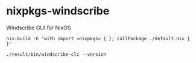 # nixpkgs-windscribe
Windscribe GUI for NixOS


`nix-build -E 'with import <nixpkgs> { }; callPackage ./default.nix { }'`

`./result/bin/windscribe-cli --version`
